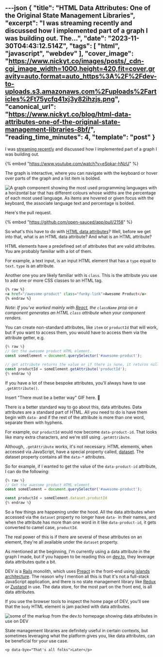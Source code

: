 ---json
{
  "title": "HTML Data Attributes: One of the Original State Management Libraries",
  "excerpt": "I was streaming recently and discussed how I implemented part of a graph I was building out.      The...",
  "date": "2023-11-30T04:43:12.514Z",
  "tags": [
    "html",
    "javascript",
    "webdev"
  ],
  "cover_image": "https://www.nickyt.co/images/posts/_cdn-cgi_image_width=1000,height=420,fit=cover,gravity=auto,format=auto_https%3A%2F%2Fdev-to-uploads.s3.amazonaws.com%2Fuploads%2Farticles%2Ft75ycfq41xj3y82ihzjs.png",
  "canonical_url": "https://www.nickyt.co/blog/html-data-attributes-one-of-the-original-state-management-libraries-8bf/",
  "reading_time_minutes": 4,
  "template": "post"
}
---

I was [streaming recently](https://nickyt.live) and discussed how I implemented part of a graph I was building out.

{% embed "https://www.youtube.com/watch?v=eSpkar-hNzU" %}

The graph is interactive, where you can navigate with the keyboard or hover over parts of the graph and a list item is bolded.

![A graph component showing the most used programming languages with a horizontal bar that has different colours whose widths are the percentage of each most used language. As items are hovered or given focus with the keyboard, the associate language text and percentage is bolded.](https://www.nickyt.co/images/posts/_uploads_articles_d438ysat5nngz1efqije.gif)

Here's the pull request.

{% embed "https://github.com/open-sauced/app/pull/2158" %}

So what's this have to do with [HTML data attributes](https://developer.mozilla.org/en-US/docs/Learn/HTML/Howto/Use_data_attributes)? Well, before we get into that, what is an HTML data attribute? And what is an HTML attribute?

HTML elements have a predefined set of attributes that are valid attributes. You are probably familiar with a lot of them.

For example, a text input, is an input HTML element that has a `type` equal to `text`. `type` is an attribute.

Another one you are likely familiar with is `class`. This is the attribute you use to add one or more CSS classes to an HTML tag.

```html
{% raw %}
<a href="/awesome-product" class="funky-link">Awesome Product</a>
{% endraw %}
```

_Note: If you've worked mainly with [React](https://react.dev/), the `className` prop on a component generates an HTML `class` attribute when your component renders._

You can create non-standard attributes, like `item` or `productId` that will work, but if you want to access them, you would have to access them via the attribute getter, e.g.

```javascript
{% raw %}
// Get the awesome product HTML element.
const someElement = document.querySelector('#awesome-product');

// get attribute returns the value or if there is none, it returns null
const productId = someElement.getAttribute('productId');
{% endraw %}
```

If you have a lot of these bespoke attributes, you'll always have to use `.getAttribute()`.

Insert "There must be a better way" GIF here. 🤣

There is a better standard way to go about this, data attributes. Data attributes are a standard part of HTML. All you need to do is have them begin with `data-` and if the rest of the attribute is more than one word, separate them with hyphens.

For example, our `productId` would now become `data-product-id`. That looks like many extra characters, and we're still using `.getAttribute`.

Although, `.getAttribute` works, it's not necessary. HTML elements, when accessed via JavaScript, have a special property called, [dataset](https://developer.mozilla.org/en-US/docs/Web/API/HTMLElement/dataset). The dataset property contains all the `data-*` attributes.

So for example, if I wanted to get the value of the `data-product-id` attribute, I can do the following:

```javascript
{% raw %}
// Get the awesome product HTML element.
const someElement = document.querySelector('#awesome-product');

const productId = someElement.dataset.productId
{% endraw %}
```

So a few things are happening under the hood. All the data attributes when accessed via the `dataset` property no longer have `data-` in their names, and when the attribute has more than one word in it like `data-product-id`, it gets converted to camel case, `productId`.

The real power of this is if there are several of these attributes on an element, they're all available under the `dataset` property.

As mentioned at the beginning, I'm currently using a data attribute in the graph I made, but if you happen to be reading this on [dev.to](https://dev.to), they leverage data attributes quite a bit.

DEV is a [Rails](https://rubyonrails.org/) monolith, which uses [Preact](https://preactjs.com/) in the front-end using [islands architecture](https://www.patterns.dev/vanilla/islands-architecture). The reason why I mention all this is that it's not a full-stack JavaScript application, and there is no state management library like [Redux](https://redux.js.org/) or [Zustand](https://github.com/pmndrs/zustand) in use. The data store, for the most part on the front end, is all data attributes.

If you use the browser tools to inspect the home page of DEV, you'll see that the `body` HTML element is jam packed with data attributes.

![some of the markup from the dev.to homepage showing data attributes in use on DEV](https://www.nickyt.co/images/posts/_uploads_articles_3z5fetfxrdl8awwrp8jk.png)

State management libraries are definitely useful in certain contexts, but sometimes leveraging what the platform gives you, like data attributes, can be beneficial for your use case.

`<p data-bye="That's all folks">Later</p>`
